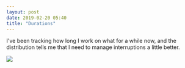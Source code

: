```yaml
---
layout: post
date: 2019-02-20 05:40
title: "Durations"
---
```


I've been tracking how long I work on what for a while now,
and the distribution tells me that I need to manage interruptions a little better.

![]({{site.github.url}}/files/2019/02/durations.png)
